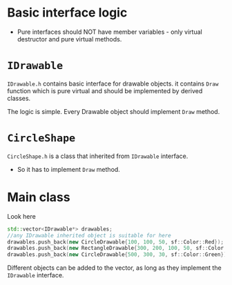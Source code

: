 # Basic interface logic 
- Pure interfaces should NOT have member variables - only virtual destructor and pure virtual methods.

# `IDrawable`
`IDrawable.h` contains basic interface for drawable objects.
it contains `Draw` function which is pure virtual and should be implemented by derived classes.

 The logic is simple. Every Drawable object should implement `Draw` method.
 

# `CircleShape`

`CircleShape.h` is a class that inherited from `IDrawable` interface.
- So it has to implement `Draw` method.


# Main class 
Look here 
```cpp
std::vector<IDrawable*> drawables;
//any IDrawable inherited object is suitable for here
drawables.push_back(new CircleDrawable{100, 100, 50, sf::Color::Red});
drawables.push_back(new RectangleDrawable{300, 200, 100, 50, sf::Color::Blue});
drawables.push_back(new CircleDrawable{500, 300, 30, sf::Color::Green});
```

Different objects can be added to the vector, as long as they implement the `IDrawable` interface.